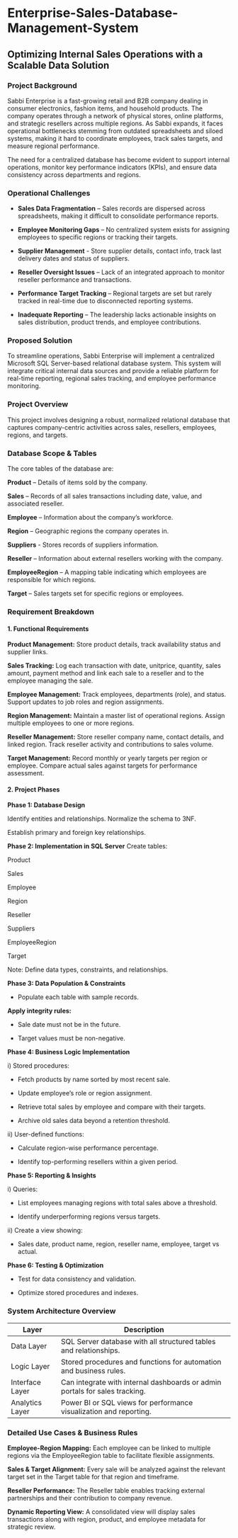 # Enterprise-Sales-Database-Management-System

## Optimizing Internal Sales Operations with a Scalable Data Solution

### Project Background

Sabbi Enterprise is a fast-growing retail and B2B company dealing in consumer electronics, fashion items, and household products. The company operates through a network of physical stores, online platforms, and strategic resellers across multiple regions. As Sabbi expands, it faces operational bottlenecks stemming from outdated spreadsheets and siloed systems, making it hard to coordinate employees, track sales targets, and measure regional performance.

The need for a centralized database has become evident to support internal operations, monitor key performance indicators (KPIs), and ensure data consistency across departments and regions.

### Operational Challenges

- **Sales Data Fragmentation** – Sales records are dispersed across spreadsheets, making it difficult to consolidate performance reports.

- **Employee Monitoring Gaps** – No centralized system exists for assigning employees to specific regions or tracking their targets.

- **Supplier Management** - Store supplier details, contact info, track last delivery dates and status of suppliers.

- **Reseller Oversight Issues** – Lack of an integrated approach to monitor reseller performance and transactions.

- **Performance Target Tracking** – Regional targets are set but rarely tracked in real-time due to disconnected reporting systems.

- **Inadequate Reporting** – The leadership lacks actionable insights on sales distribution, product trends, and employee contributions.

### Proposed Solution

To streamline operations, Sabbi Enterprise will implement a centralized Microsoft SQL Server-based relational database system. This system will integrate critical internal data sources and provide a reliable platform for real-time reporting, regional sales tracking, and employee performance monitoring.

### Project Overview

This project involves designing a robust, normalized relational database that captures company-centric activities across sales, resellers, employees, regions, and targets.

### Database Scope & Tables

The core tables of the database are:

**Product** – Details of items sold by the company.

**Sales** – Records of all sales transactions including date, value, and associated reseller.

**Employee** – Information about the company’s workforce.

**Region** – Geographic regions the company operates in.

**Suppliers** - Stores records of suppliers information.

**Reseller** – Information about external resellers working with the company.

**EmployeeRegion** – A mapping table indicating which employees are responsible for which regions.

**Target** – Sales targets set for specific regions or employees.

### Requirement Breakdown

#### 1. Functional Requirements

**Product Management:**
Store product details, track availability status and supplier links.

**Sales Tracking:**
Log each transaction with date, unitprice, quantity, sales amount, payment method and link each sale to a reseller and to the employee managing the sale.

**Employee Management:**
Track employees, departments (role), and status. Support updates to job roles and region assignments.

**Region Management:**
Maintain a master list of operational regions. Assign multiple employees to one or more regions.

**Reseller Management:**
Store reseller company name, contact details, and linked region. Track reseller activity and contributions to sales volume.

**Target Management:**
Record monthly or yearly targets per region or employee. Compare actual sales against targets for performance assessment.

#### 2. Project Phases

**Phase 1: Database Design**

Identify entities and relationships. Normalize the schema to 3NF.

Establish primary and foreign key relationships.

**Phase 2: Implementation in SQL Server**
Create tables:

Product

Sales

Employee

Region

Reseller

Suppliers

EmployeeRegion

Target

Note: Define data types, constraints, and relationships.

**Phase 3: Data Population & Constraints**

- Populate each table with sample records.

**Apply integrity rules:**

- Sale date must not be in the future.

- Target values must be non-negative.

**Phase 4: Business Logic Implementation**

i) Stored procedures:

- Fetch products by name sorted by most recent sale.

- Update employee’s role or region assignment.

- Retrieve total sales by employee and compare with their targets.

- Archive old sales data beyond a retention threshold.

ii) User-defined functions:

- Calculate region-wise performance percentage.

- Identify top-performing resellers within a given period.

**Phase 5: Reporting & Insights**

i) Queries:

 - List employees managing regions with total sales above a threshold.

- Identify underperforming regions versus targets.

ii) Create a view showing:

- Sales date, product name, region, reseller name, employee, target vs actual.

**Phase 6: Testing & Optimization**
- Test for data consistency and validation.

- Optimize stored procedures and indexes.

### System Architecture Overview

Layer |	Description
|---|---|
Data Layer | SQL Server database with all structured tables and relationships.
Logic Layer |	Stored procedures and functions for automation and business rules.
Interface Layer |	Can integrate with internal dashboards or admin portals for sales tracking.
Analytics Layer |	Power BI or SQL views for performance visualization and reporting.

### Detailed Use Cases & Business Rules
**Employee-Region Mapping:** Each employee can be linked to multiple regions via the EmployeeRegion table to facilitate flexible assignments.

**Sales & Target Alignment:** Every sale will be analyzed against the relevant target set in the Target table for that region and timeframe.

**Reseller Performance:** The Reseller table enables tracking external partnerships and their contribution to company revenue.

**Dynamic Reporting View:** A consolidated view will display sales transactions along with region, product, and employee metadata for strategic review.

